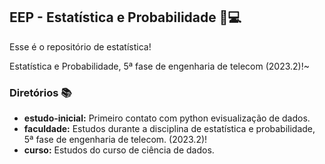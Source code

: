 ## EEP - Estatística e Probabilidade 📌💻
Esse é o repositório de estatística!

 Estatística e Probabilidade, 5ª fase de engenharia de telecom (2023.2)!~

### Diretórios 📚
- **estudo-inicial:** Primeiro contato com python evisualização de dados.
- **faculdade:** Estudos durante a disciplina de estatística e probabilidade, 5ª fase de engenharia de telecom. (2023.2)!
- **curso:** Estudos do curso de ciência de dados.